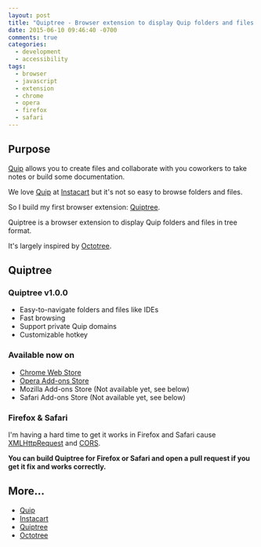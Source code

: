```yaml
---
layout: post
title: "Quiptree - Browser extension to display Quip folders and files in tree format"
date: 2015-06-10 09:46:40 -0700
comments: true
categories:
  - development
  - accessibility
tags:
  - browser
  - javascript
  - extension
  - chrome
  - opera
  - firefox
  - safari
---
```


## Purpose

[Quip][1] allows you to create files and collaborate with you coworkers to take notes or build some 
documentation.

We love [Quip][1] at [Instacart][2] but it's not so easy to browse folders and files.

So I build my first browser extension: [Quiptree][3].

Quiptree is a browser extension to display Quip folders and files in tree format.

It's largely inspired by [Octotree][4].

## Quiptree

### Quiptree v1.0.0

* Easy-to-navigate folders and files like IDEs
* Fast browsing
* Support private Quip domains
* Customizable hotkey

### Available now on

- [Chrome Web Store](https://chrome.google.com/webstore/detail/quiptree/gcomjeafpffkkijhaigafppjkkadnpkb)
- [Opera Add-ons Store](https://addons.opera.com/en/extensions/details/quiptree/)
- Mozilla Add-ons Store (Not available yet, see below)
- Safari Add-ons Store (Not available yet, see below)

### Firefox & Safari

I'm having a hard time to get it works in Firefox and Safari cause [XMLHttpRequest](https://en.wikipedia.org/wiki/XMLHttpRequest) and [CORS](https://en.wikipedia.org/wiki/Cross-origin_resource_sharing).

**You can build Quiptree for Firefox or Safari and open a pull request if you get it fix and works correctly.**

## More...

- [Quip][1]
- [Instacart][2]
- [Quiptree][3]
- [Octotree][4]

[1]: https://quip.com
[2]: https://www.instacart.com
[3]: https://github.com/kwent/quiptree
[4]: https://github.com/buunguyen/octotree

